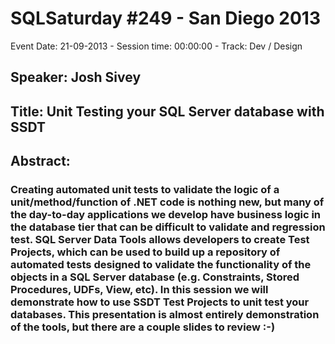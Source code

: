 # SQLSaturday #249 - San Diego 2013
Event Date: 21-09-2013 - Session time: 00:00:00 - Track: Dev / Design
## Speaker: Josh Sivey
## Title: Unit Testing your SQL Server database with SSDT
## Abstract:
### Creating automated unit tests to validate the logic of a unit/method/function of .NET code is nothing new, but many of the day-to-day applications we develop have business logic in the database tier that can be difficult to validate and regression test.  SQL Server Data Tools allows developers to create Test Projects, which can be used to build up a repository of automated tests designed to validate the functionality of the objects in a SQL Server database (e.g. Constraints, Stored Procedures, UDFs, View, etc).  In this session we will demonstrate how to use SSDT Test Projects to unit test your databases.  This presentation is almost entirely demonstration of the tools, but there are a couple slides to review :-)
